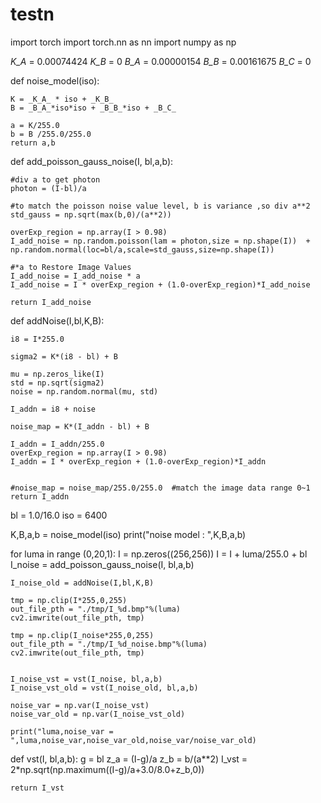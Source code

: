 # testn


import torch
import torch.nn as nn
import numpy as np


_K_A_ = 0.00074424
_K_B_ = 0
_B_A_ = 0.00000154
_B_B_ = 0.00161675
_B_C_ = 0

def noise_model(iso):

    K = _K_A_ * iso + _K_B_
    B = _B_A_*iso*iso + _B_B_*iso + _B_C_
    
    a = K/255.0
    b = B /255.0/255.0
    return a,b

def add_poisson_gauss_noise(I, bl,a,b):
    
    #div a to get photon
    photon = (I-bl)/a
    
    #to match the poisson noise value level, b is variance ,so div a**2
    std_gauss = np.sqrt(max(b,0)/(a**2))
    
    overExp_region = np.array(I > 0.98)
    I_add_noise = np.random.poisson(lam = photon,size = np.shape(I))  + np.random.normal(loc=bl/a,scale=std_gauss,size=np.shape(I))
    
    #*a to Restore Image Values 
    I_add_noise = I_add_noise * a
    I_add_noise = I * overExp_region + (1.0-overExp_region)*I_add_noise
    
    return I_add_noise
    
    
def addNoise(I,bl,K,B):

    i8 = I*255.0
    
    sigma2 = K*(i8 - bl) + B
    
    mu = np.zeros_like(I)
    std = np.sqrt(sigma2)
    noise = np.random.normal(mu, std)
    
    I_addn = i8 + noise
    
    noise_map = K*(I_addn - bl) + B
    
    I_addn = I_addn/255.0
    overExp_region = np.array(I > 0.98)
    I_addn = I * overExp_region + (1.0-overExp_region)*I_addn
    
    
    #noise_map = noise_map/255.0/255.0  #match the image data range 0~1
    return I_addn
    
    
    
    
bl = 1.0/16.0
iso = 6400

K,B,a,b = noise_model(iso)
print("noise model : ",K,B,a,b)

for luma in range (0,20,1):
    I = np.zeros((256,256))
    I = I + luma/255.0 + bl
    I_noise = add_poisson_gauss_noise(I, bl,a,b)
    
    I_noise_old = addNoise(I,bl,K,B)
    
    tmp = np.clip(I*255,0,255)
    out_file_pth = "./tmp/I_%d.bmp"%(luma)
    cv2.imwrite(out_file_pth, tmp)
    
    tmp = np.clip(I_noise*255,0,255)
    out_file_pth = "./tmp/I_%d_noise.bmp"%(luma)
    cv2.imwrite(out_file_pth, tmp)
    
    
    I_noise_vst = vst(I_noise, bl,a,b)
    I_noise_vst_old = vst(I_noise_old, bl,a,b)
    
    noise_var = np.var(I_noise_vst)
    noise_var_old = np.var(I_noise_vst_old)
    
    print("luma,noise_var = ",luma,noise_var,noise_var_old,noise_var/noise_var_old)

    
    
    
    

def vst(I, bl,a,b):
    g = bl
    z_a = (I-g)/a
    z_b = b/(a**2)
    I_vst = 2*np.sqrt(np.maximum((I-g)/a+3.0/8.0+z_b,0))
    
    
    return I_vst
    
    
    
    
    
